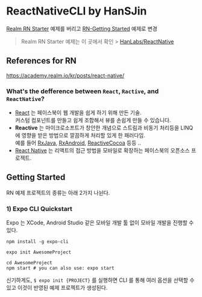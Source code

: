 # ReactNativeCLI by HanSJin

[Realm RN Starter](https://academy.realm.io/kr/posts/react-native/) 예제를 버리고 [RN-Getting Started](http://facebook.github.io/react-native/docs/getting-started) 예제로 변경

> Realm RN Starter 예제는 이 곳에서 확인 > [HanLabs/ReactNative](https://github.com/HanLabs/ReactNative)

## References for RN
https://academy.realm.io/kr/posts/react-native/

### What's the defference between `React`, `Ractive`, and `ReactNative`?

* [React](https://facebook.github.io/react/) 는 페이스북이 웹 개발을 쉽게 하기 위해 만든 기술. <br>
커스텀 컴포넌트를 만들고 쉽게 조합해서 뷰를 손쉽게 만들 수 있습니다.
* **Reactive** 는 마이크로소프트가 창안한 개념으로 스트림과 비동기 처리등을 LINQ에 영향을 받은 방법으로 깔끔하게 처리할 있게 한 패러다임. <br>
예를 들어 [RxJava](https://github.com/ReactiveX/RxJava), [RxAndroid](https://github.com/ReactiveX/RxAndroid), [ReactiveCocoa](https://github.com/ReactiveCocoa/ReactiveCocoa) 등등 ..
* [React Native](https://facebook.github.io/react-native/) 는 리액트의 접근 방법을 모바일로 확장하는 페이스북의 오픈소스 프로젝트.

## Getting Started

RN 예제 프로젝트의 종류는 아래 2가지 나뉜다.

### 1) Expo CLI Quickstart
Expo 는 XCode, Android Studio 같은 모바일 개발 툴 없이 모바일 개발을 진행할 수 있다.

```
npm install -g expo-cli

expo init AwesomeProject

cd AwesomeProject
npm start # you can also use: expo start
```

신기하게도, `$ expo init {PROJECT}` 를 실행하면 CLI 를 통해 여러 옵션을 선택할 수 있고 이것이 반영된 예제 프로젝트가 생성된다.
